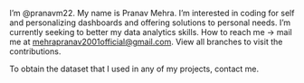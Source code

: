 I’m @pranavm22.
My name is Pranav Mehra.
I’m interested in coding for self and personalizing dashboards and offering solutions to personal needs.
I’m currently seeking to better my data analytics skills.
How to reach me -> mail me at mehrapranav2001official@gmail.com.
View all branches to visit the contributions.


To obtain the dataset that I used in any of my projects, contact me. 
